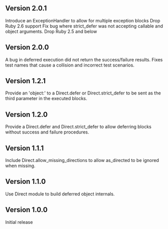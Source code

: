 ## Version 2.0.1

Introduce an ExceptionHandler to allow for multiple exception blocks
Drop Ruby 2.6 support
Fix bug where strict_defer was not accepting callable and object arguments.
Drop Ruby 2.5 and below

## Version 2.0.0

A bug in deferred execution did not return the success/failure results. Fixes test names that cause a collision and incorrect test scenarios.

## Version 1.2.1

Provide an 'object:' to a Direct.defer or Direct.strict_defer to be sent as the third parameter in the executed blocks.

## Version 1.2.0

Provide a Direct.defer and Direct.strict_defer to allow deferring blocks without success and failure procedures.

## Version 1.1.1

Include Direct.allow_missing_directions to allow as_directed to be ignored when missing.

## Version 1.1.0

Use Direct module to build deferred object internals.

## Version 1.0.0

Initial release
